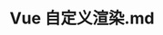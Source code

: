 ---
layout: post
title: Vue 自定义渲染.md
categories: [Vue]
description: Vue
keywords: Vue
mermaid: false
sequence: false
flow: false
mathjax: false
mindmap: false
mindmap2: false
---